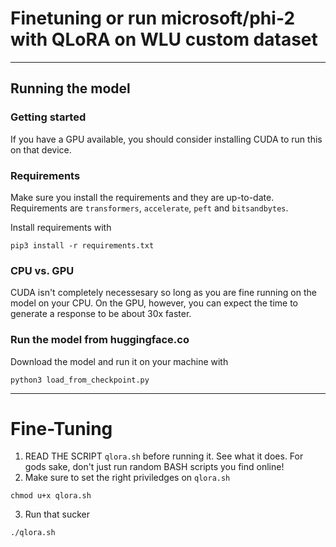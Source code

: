 # Finetuning or run microsoft/phi-2 with QLoRA on WLU custom dataset

---

## Running the model

### Getting started
If you have a GPU available, you should consider installing CUDA to run this on that device.

### Requirements
Make sure you install the requirements and they are up-to-date. 
Requirements are `transformers`, `accelerate`, `peft` and `bitsandbytes`. 

Install requirements with
```
pip3 install -r requirements.txt
```

### CPU vs. GPU
CUDA isn't completely necessesary so long as you are fine running on the model on your CPU.
On the GPU, however, you can expect the time to generate a response to be about 30x faster.

### Run the model from huggingface.co

Download the model and run it on your machine with
```
python3 load_from_checkpoint.py
```

---

# Fine-Tuning

1. READ THE SCRIPT `qlora.sh` before running it. See what it does. For gods sake, don't just run random BASH scripts you find online!
2. Make sure to set the right priviledges on `qlora.sh`
```
chmod u+x qlora.sh
```
3. Run that sucker
```
./qlora.sh
```
